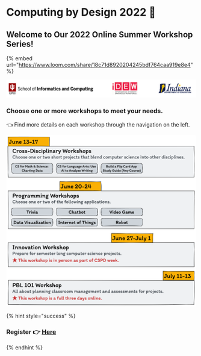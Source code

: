 # Computing by Design 2022 🚀

## Welcome to Our 2022 Online Summer Workshop Series!

{% embed url="https://www.loom.com/share/18c71d8920204245bdf764caa919e8e4" %}

![](<.gitbook/assets/image (3).png>)

### Choose one or more workshops to meet your needs.&#x20;

👈 Find more details on each workshop through the navigation on the left.

![](.gitbook/assets/schedule.png)

{% hint style="success" %}
### Register 👉 [Here](https://iu.co1.qualtrics.com/jfe/form/SV\_43h61F7ieHxzRC6)
{% endhint %}
